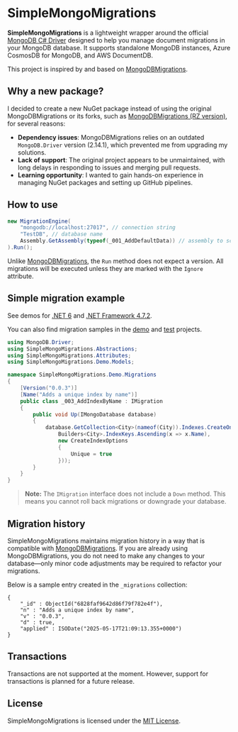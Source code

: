 # SimpleMongoMigrations

**SimpleMongoMigrations** is a lightweight wrapper around the official [MongoDB C# Driver](https://github.com/mongodb/mongo-csharp-driver) designed to help you manage document migrations in your MongoDB database. It supports standalone MongoDB instances, Azure CosmosDB for MongoDB, and AWS DocumentDB.

This project is inspired by and based on [MongoDBMigrations](https://bitbucket.org/i_am_a_kernel/mongodbmigrations/).

## Why a new package?

I decided to create a new NuGet package instead of using the original MongoDBMigrations or its forks, such as [MongoDBMigrations (RZ version)](https://github.com/ruxo/MongoDbMigrations), for several reasons:

- **Dependency issues**: MongoDBMigrations relies on an outdated `MongoDB.Driver` version (2.14.1), which prevented me from upgrading my solutions.
- **Lack of support**: The original project appears to be unmaintained, with long delays in responding to issues and merging pull requests.
- **Learning opportunity**: I wanted to gain hands-on experience in managing NuGet packages and setting up GitHub pipelines.

## How to use

```csharp
new MigrationEngine(
    "mongodb://localhost:27017", // connection string
    "TestDB", // database name
    Assembly.GetAssembly(typeof(_001_AddDefaultData)) // assembly to scan for migrations
).Run();
```

Unlike [MongoDBMigrations](https://bitbucket.org/i_am_a_kernel/mongodbmigrations/), the `Run` method does not expect a version. All migrations will be executed unless they are marked with the `Ignore` attribute.

## Simple migration example

See demos for [.NET 6](https://github.com/evgenii-petukhov/SimpleMongoMigrations/tree/master/SimpleMongoMigrations.Demo.ConsoleNet6) and [.NET Framework 4.7.2](https://github.com/evgenii-petukhov/SimpleMongoMigrations/tree/master/SimpleMongoMigrations.Demo.ConsoleNet472).

You can also find migration samples in the [demo](https://github.com/evgenii-petukhov/SimpleMongoMigrations/tree/master/SimpleMongoMigrations.Demo.Migrations) and [test](https://github.com/evgenii-petukhov/SimpleMongoMigrations/tree/master/SimpleMongoMigrations.Tests.VerifyMigrationOrder/Migrations) projects.

```csharp
using MongoDB.Driver;
using SimpleMongoMigrations.Abstractions;
using SimpleMongoMigrations.Attributes;
using SimpleMongoMigrations.Demo.Models;

namespace SimpleMongoMigrations.Demo.Migrations
{
    [Version("0.0.3")]
    [Name("Adds a unique index by name")]
    public class _003_AddIndexByName : IMigration
    {
        public void Up(IMongoDatabase database)
        {
            database.GetCollection<City>(nameof(City)).Indexes.CreateOne(new CreateIndexModel<City>(
                Builders<City>.IndexKeys.Ascending(x => x.Name),
                new CreateIndexOptions
                {
                    Unique = true
                }));
        }
    }
}
```

> **Note:** The `IMigration` interface does not include a `Down` method. This means you cannot roll back migrations or downgrade your database.

## Migration history

SimpleMongoMigrations maintains migration history in a way that is compatible with [MongoDBMigrations](https://bitbucket.org/i_am_a_kernel/mongodbmigrations/). If you are already using MongoDBMigrations, you do not need to make any changes to your database—only minor code adjustments may be required to refactor your migrations.

Below is a sample entry created in the `_migrations` collection:

```
{
    "_id" : ObjectId("6828faf9642d86f79f782e4f"),
    "n" : "Adds a unique index by name",
    "v" : "0.0.3",
    "d" : true,
    "applied" : ISODate("2025-05-17T21:09:13.355+0000")
}
```

## Transactions

Transactions are not supported at the moment. However, support for transactions is planned for a future release.

## License

SimpleMongoMigrations is licensed under the [MIT License](https://github.com/evgenii-petukhov/SimpleMongoMigrations/blob/master/LICENSE).